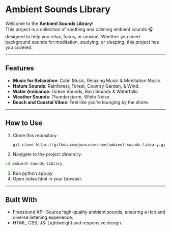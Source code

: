 # Ambient Sounds Library 

Welcome to the **Ambient Sounds Library**!  
This project is a collection of soothing and calming ambient sounds 🎧 designed to help you relax, focus, or unwind. Whether you need background sounds for meditation, studying, or sleeping, this project has you covered.  

---

## Features  
-  **Music for Relaxation**: Calm Music, Relaxing Music & Meditation Music.  
-  **Nature Sounds**: Rainforest, Forest, Country Garden, & Wind.  
-  **Water Ambiance**: Ocean Sounds, Rain Sounds & Waterfalls.  
-  **Weather Sounds**: Thunderstorm, White Noise.  
-   **Beach and Coastal Vibes**: Feel like you’re lounging by the shore.  

---

## How to Use  
1. Clone this repository:  
   ```bash
   git clone https://github.com/yourusername/ambient-sounds-library.git
2. Navigate to the project directory:
  ```bash
  cd ambient-sounds-library
  ```
3. Run python app.py
4. Open index.html in your browser.

---

## Built With
-  Freesound API: Source high-quality ambient sounds, ensuring a rich and diverse listening experience.
-  HTML, CSS, JS: Lightweight and responsive design.

